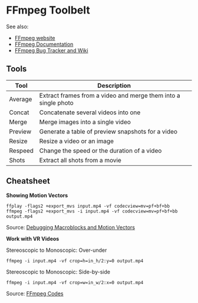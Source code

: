 # FFmpeg Toolbelt

See also:

- [FFmpeg website](https://ffmpeg.org/)
- [FFmpeg Documentation](https://ffmpeg.org/ffmpeg-all.html)
- [FFmpeg Bug Tracker and Wiki](https://trac.ffmpeg.org/wiki)

## Tools

Tool | Description
---- | -----------
Average | Extract frames from a video and merge them into a single photo
Concat | Concatenate several videos into one
Merge | Merge images into a single video
Preview | Generate a table of preview snapshots for a video
Resize | Resize a video or an image
Respeed | Change the speed or the duration of a video
Shots | Extract all shots from a movie

## Cheatsheet

**Showing Motion Vectors**

```console
ffplay -flags2 +export_mvs input.mp4 -vf codecview=mv=pf+bf+bb
ffmpeg -flags2 +export_mvs -i input.mp4 -vf codecview=mv=pf+bf+bb output.mp4
```

Source: [Debugging Macroblocks and Motion Vectors](https://trac.ffmpeg.org/wiki/Debug/MacroblocksAndMotionVectors)

**Work with VR Videos**

Stereoscopic to Monoscopic: Over-under

```console
ffmpeg -i input.mp4 -vf crop=h=in_h/2:y=0 output.mp4
```

Stereoscopic to Monoscopic: Side-by-side

```console
ffmpeg -i input.mp4 -vf crop=w=in_w/2:x=0 output.mp4
```

Source: [FFmpeg Codes](https://www.vrtonung.de/en/ffmpeg-codes/)

